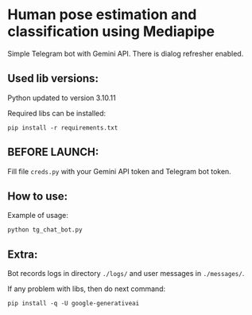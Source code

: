 # Human pose estimation and classification using Mediapipe

Simple Telegram bot with Gemini API. There is dialog refresher enabled.

## Used lib versions:

Python updated to version 3.10.11

Required libs can be installed:

```
pip install -r requirements.txt
```

## BEFORE LAUNCH:

Fill file `creds.py` with your Gemini API token and Telegram bot token.


## How to use:

Example of usage:

```commandline
python tg_chat_bot.py
```

## Extra:

Bot records logs in directory `./logs/` and user messages in `./messages/`.

If any problem with libs, then do next command:

```commandline
pip install -q -U google-generativeai 
```